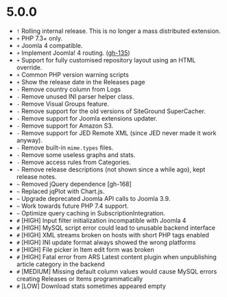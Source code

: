 # 5.0.0

* `!`️ Rolling internal release. This is no longer a mass distributed extension.
* `+` PHP 7.3+ only. 
* `+` Joomla 4 compatible. 
* `+` Implement Joomla! 4 routing. ([gh-135](https://github.com/akeeba/release-system/issues/135))
* `+` Support for fully customised repository layout using an HTML override. 
* `+` Common PHP version warning scripts 
* `+` Show the release date in the Releases page 
* `-` Remove country column from Logs
* `-` Remove unused INI parser helper class.
* `-` Remove Visual Groups feature.
* `-` Remove support for the old versions of SiteGround SuperCacher.
* `-` Remove support for Joomla extensions updater.
* `-` Remove support for Amazon S3.
* `-` Remove support for JED Remote XML (since JED never made it work anyway).
* `-` Remove built-in `mime.types` files.
* `-` Remove some useless graphs and stats.
* `-` Remove access rules from Categories.
* `-` Remove release descriptions (not shown since a while ago), kept release notes.
* `~` Removed jQuery dependence [gh-168]
* `~` Replaced jqPlot with Chart.js.
* `~` Upgrade deprecated Joomla API calls to Joomla 3.9.
* `~` Work towards future PHP 7.4 support.
* `~` Optimize query caching in SubscriptionIntegration.
* `#` [HIGH] Input filter initialization incompatible with Joomla 4
* `#` [HIGH] MySQL script error could lead to unusable backend interface
* `#` [HIGH] XML streams broken on hosts with short PHP tags enabled
* `#` [HIGH] INI update format always showed the wrong platforms
* `#` [HIGH] File picker in Item edit form was broken 
* `#` [HIGH] Fatal error from ARS Latest content plugin when unpublishing article category in the backend 
* `#` [MEDIUM] Missing default column values would cause MySQL errors creating Releases or Items programmatically
* `#` [LOW] Download stats sometimes appeared empty
